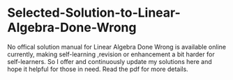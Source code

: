 # Selected-Solution-to-Linear-Algebra-Done-Wrong
No offical solution manual for Linear Algebra Done Wrong is available online currently, making self-learning ,revision or enhancement a bit harder for self-learners. So I offer and continuously update my solutions here and hope it helpful for those in need. Read the pdf for more details.
